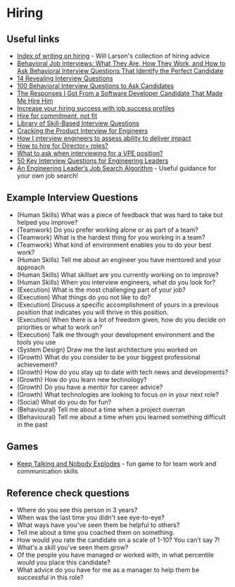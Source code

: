 # Hiring

## Useful links
- [Index of writing on hiring](https://lethain.com/hiring-writing-index/) - Will Larson's collection of hiring advice
- [Behavioral Job Interviews: What They Are, How They Work, and How to Ask Behavioral Interview Questions That Identify the Perfect Candidate](https://www.inc.com/jeff-haden/behavioral-job-interviews-what-they-are-how-they-work-how-to-ask-behavioral-interview-questions-that-identify-perfect-candidate.html)
- [14 Revealing Interview Questions](https://www.inc.com/jeff-haden/14-revealing-interview-questions.html)
- [100 Behavioral Interview Questions to Ask Candidates](https://www.inc.com/jeff-haden/14-revealing-interview-questions.html)
- [The Responses I Got From a Software Developer Candidate That Made Me Hire Him](https://medium.com/illumination/the-responses-i-got-from-a-software-developer-candidate-that-made-me-hire-him-98ff8bf01298)
- [Increase your hiring success with job success profiles](https://leaddev.com/hiring-onboarding-retention/increase-your-hiring-success-job-success-profiles)
- [Hire for commitment, not fit](https://medium.com/pluralsight/hiring-for-commitment-not-fit-e79c0113811c)
- [Library of Skill-Based Interview Questions](https://www.thehrspecialist.com/15139/library-of-skill-based-interview-questions)
- [Cracking the Product Interview for Engineers](https://medium.com/geekculture/cracking-the-product-interview-for-engineers-cd3b1f1bfa96)
- [How I interview engineers to assess ability to deliver impact](https://www.metaview.ai/resources/blog/how-i-interview-engineers-to-assess-ability-to-deliver-impact)
- [How to hire for Director+ roles?](https://stassajin.medium.com/how-to-hire-for-director-roles-bb0690f49a51)
- [What to ask when interviewing for a VPE position?](https://karimfanous.substack.com/p/what-to-ask-during-a-vp-of-engineering)
- [50 Key Interview Questions for Engineering Leaders](https://jodijefferson.medium.com/master-hiring-50-key-interview-questions-for-engineering-leaders-cto-vp-or-head-of-engineering-a0f533937a60)
- [An Engineering Leader’s 
Job Search Algorithm](https://docs.google.com/document/d/19fr_36WOzKlq_zyGP2RdxMEsdNQMZdUqn1Vahncr2pY/edit) - Useful guidance for your own job search!


## Example Interview Questions
- (Human Skills) What was a piece of feedback that was hard to take but helped you improve?
- (Teamwork) Do you prefer working alone or as part of a team?
- (Teamwork) What is the hardest thing for you working in a team?
- (Teamwork) What kind of environment enables you to do your best work?
- (Human Skills) Tell me about an engineer you have mentored and your approach
- (Human Skills) What skillset are you currently working on to improve?
- (Human Skills) When you interview engineers, what do you look for?
- (Execution) What is the most challenging part of your job?
- (Execution) What things do you not like to do?
- (Execution) Discuss a specific accomplishment of yours in a previous position that indicates you will thrive in this position.
- (Execution) When there is a lot of freedom given, how do you decide on priorities or what to work on?
- (Execution) Talk me through your development environment and the tools you use
- (System Design) Draw me the last architecture you worked on
- (Growth) What do you consider to be your biggest professional achievement?
- (Growth) How do you stay up to date with tech news and developments?
- (Growth) How do you learn new technology?
- (Growth) Do you have a mentor for career advice?
- (Growth) What technologies are looking to focus on in your next role?
- (Social) What do you do for fun?
- (Behavioural) Tell me about a time when a project overran
- (Behavioural) Tell me about a time when you learned something difficult in the past

## Games
- [Keep Talking and Nobody Explodes](https://keeptalkinggame.com/) - fun game to for team work and communication skills

## Reference check questions
- Where do you see this person in 3 years?
- When was the last time you didn't see eye-to-eye?
- What ways have you've seen them be helpful to others?
- Tell me about a time you coached them on something.
- How would you rate the candidate on a scale of 1-10? You can’t say 7!
- What's a skill you've seen them grow?
- Of the people you have managed or worked with, in what percentile would you place this candidate?
- What advice do you have for me as a manager to help them be successful in this role?

